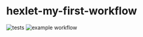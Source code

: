 # hexlet-my-first-workflow
![tests](https://github.com/StrangerAlien/hexlet-my-first-workflow/workflows/tests/badge.svg?event=push)
![example workflow](https://github.com/github/docs/actions/workflows/main.yml/badge.svg)

